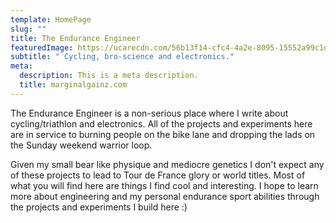 ```yaml
---
template: HomePage
slug: ""
title: The Endurance Engineer
featuredImage: https://ucarecdn.com/56b13f14-cfc4-4a2e-8095-15552a99c1da/
subtitle: " Cycling, bro-science and electronics."
meta:
  description: This is a meta description.
  title: marginalgainz.com
---
```

The Endurance Engineer is a non-serious place where I write about cycling/triathlon and electronics. All of the projects and experiments here are in service to burning people on the bike lane and dropping the lads on the Sunday weekend warrior loop. 

Given my small bear like physique and mediocre genetics I don't expect any of these projects to lead to Tour de France glory or world titles. Most of what you will find here are things I find cool and interesting. I hope to learn more about engineering and my personal endurance sport abilities through the projects and experiments I build here :)